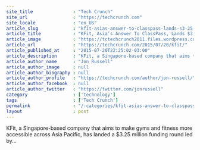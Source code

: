 ```yaml
---
site_title               : "Tech Crunch"
site_url                 : "https://techcrunch.com"
site_locale              : "en_US"
article_slug             : "kfit-asias-answer-to-classpass-lands-s3-25-million-led-by-sequoia"
article_title            : "KFit, Asia’s Answer To ClassPass, Lands $3.25 Million Led By Sequoia"
article_image            : "https://tctechcrunch2011.files.wordpress.com/2015/07/screenshot-2015-07-21-12-08-26.png?w=764&h=400&crop=1"
article_url              : "https://techcrunch.com/2015/07/20/kfit/"
article_published_at     : "2015-07-20T22:25:02-03:00"
article_description      : "KFit, a Singapore-based company that aims to make gyms and fitness more accessible across Asia Pacific, has landed a $3.25 million funding round led by..."
article_author_name      : "Jon Russell"
article_author_image     : null
article_author_biography : null
article_author_profile   : "https://techcrunch.com/author/jon-russell/"
article_author_facebook  : null
article_author_twitter   : "https://twitter.com/jonrussell"
category                 : ['technology']
tags                     : ['Tech Crunch']
permalink                : "/:categories/kfit-asias-answer-to-classpass-lands-s3-25-million-led-by-sequoia/"
layout                   : post
---
```


KFit, a Singapore-based company that aims to make gyms and fitness more accessible across Asia Pacific, has landed a $3.25 million funding round led by...
